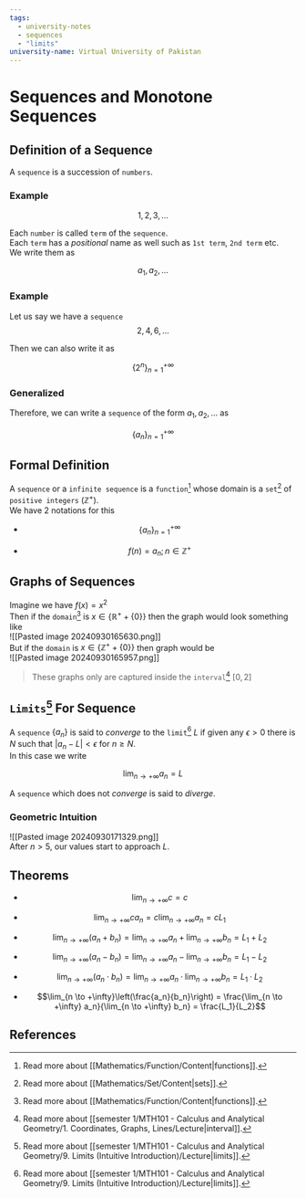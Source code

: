 ```yaml
---
tags:
  - university-notes
  - sequences
  - "limits"
university-name: Virtual University of Pakistan
---
```


# Sequences and Monotone Sequences
## Definition of a Sequence
A `sequence` is a succession of `numbers`.

### Example

$$1, 2, 3, \ldots$$

Each `number` is called `term` of the `sequence`.  
Each `term` has a _positional_ name as well such as `1st term`, `2nd term` etc.  
We write them as  

$$a_1, a_2, \ldots$$

### Example

Let us say we have a `sequence` $$2, 4, 6, \ldots$$

Then we can also write it as  

$$\{2^n\}^{+\infty}_{n = 1}$$

### Generalized
Therefore, we can write a `sequence` of the form $a_1, a_2, \ldots$ as  

$$\{a_n\}^{+\infty}_{n = 1}$$

## Formal Definition
A `sequence` or a `infinite sequence` is a `function`[^1] whose domain is a `set`[^2] of `positive integers` ($\mathbb{Z^+}$).  
We have 2 notations for this

- $$\{a_n\}_{n = 1}^{+\infty}$$

- $$f(n) = a_n; n \in \mathbb{Z^+}$$

## Graphs of Sequences
Imagine we have $f(x) = x^2$  
Then if the `domain`[^1] is $x \in \{\mathbb{R^+} + \{0\}\}$ then the graph would look something like  
![[Pasted image 20240930165630.png]]  
But if the `domain` is $x \in \{\mathbb{Z}^+ + \{0\}\}$ then graph would be  
![[Pasted image 20240930165957.png]]

> These graphs only are captured inside the `interval`[^3] $[0, 2]$

## `Limits`[^4] For Sequence
A `sequence` $\{a_n\}$ is said to _converge_ to the `limit`[^4] $L$ if given any $\epsilon > 0$ there is $N$ such that $\lvert a_n - L\rvert < \epsilon$ for $n \ge N$.  
In this case we write  

$$\lim_{n \to + \infty} a_n = L$$

A `sequence` which does not _converge_ is said to _diverge_.

### Geometric Intuition
![[Pasted image 20240930171329.png]]  
After $n > 5$, our values start to approach $L$.

## Theorems

- $$\lim_{n \to +\infty} c = c$$

- $$\lim_{n \to +\infty}c a_n = c \lim_{n \to +\infty} a_n= c L_1$$

- $$\lim_{n \to +\infty} (a_n + b_n) = \lim_{n \to + \infty} a_n + \lim_{n \to +\infty} b_n = L_1 + L_2$$

- $$\lim_{n \to +\infty} (a_n - b_n) = \lim_{n \to + \infty} a_n - \lim_{n \to +\infty} b_n = L_1 - L_2$$

- $$\lim_{n \to +\infty} (a_n \cdot b_n) = \lim_{n \to + \infty} a_n \cdot \lim_{n \to +\infty} b_n = L_1 \cdot L_2$$

- $$\lim_{n \to +\infty}\left(\frac{a_n}{b_n}\right) = \frac{\lim_{n \to +\infty} a_n}{\lim_{n \to +\infty} b_n} = \frac{L_1}{L_2}$$

## References

[^1]: Read more about [[Mathematics/Function/Content|functions]].
[^2]: Read more about [[Mathematics/Set/Content|sets]].
[^3]: Read more about [[semester 1/MTH101 - Calculus and Analytical Geometry/1. Coordinates, Graphs, Lines/Lecture|interval]].
[^4]: Read more about [[semester 1/MTH101 - Calculus and Analytical Geometry/9. Limits (Intuitive Introduction)/Lecture|limits]].
